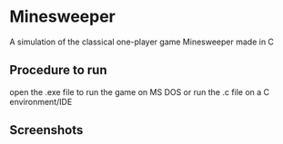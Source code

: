 # Minesweeper
A simulation of the classical one-player game Minesweeper made in C

## Procedure to run
open the .exe file to run the game on MS DOS or run the .c file on a C environment/IDE

## Screenshots

